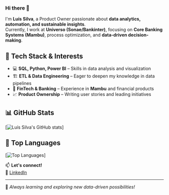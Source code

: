 ### Hi there 👋  
I'm **Luís Silva**, a Product Owner passionate about **data analytics, automation, and sustainable insights**.  
Currently, I work at **Universo (Sonae/Bankinter)**, focusing on **Core Banking Systems (Mambu)**, process optimization, and **data-driven decision-making**.  

## 🚀 Tech Stack & Interests  
- 💻 **SQL, Python, Power BI** –  Skills in data analysis and visualization  
- 🏗️ **ETL & Data Engineering** – Eager to deepen my knowledge in data pipelines  
- 🏦 **FinTech & Banking** – Experience in **Mambu** and financial products  
- 📈 **Product Ownership** – Writing user stories and leading initiatives  

## 📊 GitHub Stats  
[![Luís Silva's GitHub stats](https://github-readme-stats.vercel.app/api?username=luispedro30&show_icons=true&theme=dracula&count_private=true)]  

## 📌 Top Languages  
[![Top Languages](https://github-readme-stats.vercel.app/api/top-langs/?username=luispedro30&layout=compact&hide=css,html,handlebars)]  

📫 **Let's connect!**  
🔗 [LinkedIn]([https://www.linkedin.com/in/luis-silva/](https://www.linkedin.com/in/luis-silva-49709b168/))  

---

🚀 *Always learning and exploring new data-driven possibilities!*  
